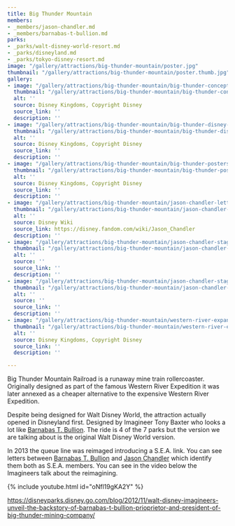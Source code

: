 ```yaml
---
title: Big Thunder Mountain
members:
- _members/jason-chandler.md
- _members/barnabas-t-bullion.md
parks:
- _parks/walt-disney-world-resort.md
- _parks/disneyland.md
- _parks/tokyo-disney-resort.md
image: "/gallery/attractions/big-thunder-mountain/poster.jpg"
thumbnail: "/gallery/attractions/big-thunder-mountain/poster.thumb.jpg"
gallery:
- image: "/gallery/attractions/big-thunder-mountain/big-thunder-concept-work.jpg"
  thumbnail: "/gallery/attractions/big-thunder-mountain/big-thunder-concept-work.thumb.jpg"
  alt: ''
  source: Disney Kingdoms, Copyright Disney
  source_link: ''
  description: ''
- image: "/gallery/attractions/big-thunder-mountain/big-thunder-disney-kingdoms-artwork.jpg"
  thumbnail: "/gallery/attractions/big-thunder-mountain/big-thunder-disney-kingdoms-artwork.thumb.jpg"
  alt: ''
  source: Disney Kingdoms, Copyright Disney
  source_link: ''
  description: ''
- image: "/gallery/attractions/big-thunder-mountain/big-thunder-posters.jpg"
  thumbnail: "/gallery/attractions/big-thunder-mountain/big-thunder-posters.thumb.jpg"
  alt: ''
  source: Disney Kingdoms, Copyright Disney
  source_link: ''
  description: ''
- image: "/gallery/attractions/big-thunder-mountain/jason-chandler-letter.jpg"
  thumbnail: "/gallery/attractions/big-thunder-mountain/jason-chandler-letter.thumb.jpg"
  alt: ''
  source: Disney Wiki
  source_link: https://disney.fandom.com/wiki/Jason_Chandler
  description: ''
- image: "/gallery/attractions/big-thunder-mountain/jason-chandler-stage-coach-disneyland-zoom.jpg"
  thumbnail: "/gallery/attractions/big-thunder-mountain/jason-chandler-stage-coach-disneyland-zoom.thumb.jpg"
  alt: ''
  source: ''
  source_link: ''
  description: ''
- image: "/gallery/attractions/big-thunder-mountain/jason-chandler-stagecoach-disneyland-largejpg"
  thumbnail: "/gallery/attractions/big-thunder-mountain/jason-chandler-stagecoach-disneyland-large.thumb.jpg"
  alt: ''
  source: ''
  source_link: ''
  description: ''
- image: "/gallery/attractions/big-thunder-mountain/western-river-expansionjpg"
  thumbnail: "/gallery/attractions/big-thunder-mountain/western-river-expansion.thumb.jpg"
  alt: ''
  source: Disney Kingdoms, Copyright Disney
  source_link: ''
  description: ''

---
```

Big Thunder Mountain Railroad is a runaway mine train rollercoaster. Originally designed as part of the famous Western River Expedition it was later annexed as a cheaper alternative to the expensive Western River Expedition.

Despite being designed for Walt Disney World, the attraction actually opened in Disneyland first. Designed by Imagineer Tony Baxter who looks a lot like [Barnabas T. Bullion](/sea/members/barnabas-t-bullion). The ride is 4 of the 7 parks but the version we are talking about is the original Walt Disney World version.

In 2013 the queue line was reimaged introducing a S.E.A. link. You can see letters between [Barnabas T. Bullion](/sea/members/barnabas-t-bullion) and [Jason Chandler](/sea/members/jason-chandler) which identify them both as S.E.A. members. You can see in the video below the Imagineers talk about the reimagining.

{% include youtube.html id="oNfl19gKA2Y" %}

https://disneyparks.disney.go.com/blog/2012/11/walt-disney-imagineers-unveil-the-backstory-of-barnabas-t-bullion-prioprietor-and-president-of-big-thunder-mining-company/